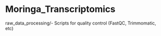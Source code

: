 # Moringa_Transcriptomics
raw_data_processing/- Scripts for quality control (FastQC, Trimmomatic, etc)
